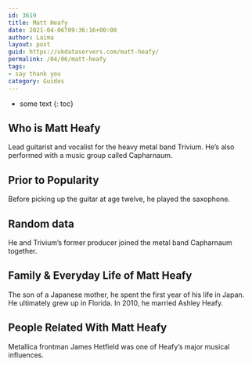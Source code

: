 ```yaml
---
id: 3619
title: Matt Heafy
date: 2021-04-06T09:36:16+00:00
author: Laima
layout: post
guid: https://ukdataservers.com/matt-heafy/
permalink: /04/06/matt-heafy
tags:
- say thank you
category: Guides
---
```


* some text
{: toc}


## Who is Matt Heafy
                  
                  
                  
Lead guitarist and vocalist for the heavy metal band Trivium. He&#8217;s also performed with a music group called Capharnaum.
                  
              
            
              
            
                
                
                
## Prior to Popularity
                  
                  
                  
Before picking up the guitar at age twelve, he played the saxophone.
                  
              
            
              
            
                
                
                
## Random data
                  
                  
                  
He and Trivium&#8217;s former producer joined the metal band Capharnaum together.
                  
              
            
              
            
                
                
                
## Family & Everyday Life of Matt Heafy
                  
                  
                  
The son of a Japanese mother, he spent the first year of his life in Japan. He ultimately grew up in Florida. In 2010, he married Ashley Heafy.
                  
              
            
              
            
                
                
                
## People Related With Matt Heafy
                  
                  
                  
Metallica frontman James Hetfield was one of Heafy&#8217;s major musical influences.
                  
              
            
              
            
                
              
            
              
              
            
            
              
            
          
          
          